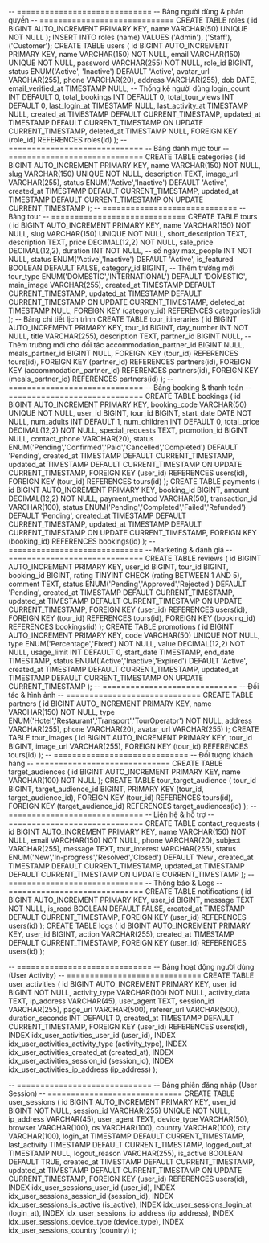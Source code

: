 -- =============================
-- Bảng người dùng & phân quyền
-- =============================
CREATE TABLE roles (
id BIGINT AUTO_INCREMENT PRIMARY KEY,
name VARCHAR(50) UNIQUE NOT NULL
);
INSERT INTO roles (name) VALUES ('Admin'), ('Staff'), ('Customer');
CREATE TABLE users (
id BIGINT AUTO_INCREMENT PRIMARY KEY,
name VARCHAR(150) NOT NULL,
email VARCHAR(150) UNIQUE NOT NULL,
password VARCHAR(255) NOT NULL,
role_id BIGINT,
status ENUM('Active', 'Inactive') DEFAULT 'Active',
avatar_url VARCHAR(255),
phone VARCHAR(20),
address VARCHAR(255),
dob DATE,
email_verified_at TIMESTAMP NULL,
-- Thống kê người dùng
login_count INT DEFAULT 0,
total_bookings INT DEFAULT 0,
total_tour_views INT DEFAULT 0,
last_login_at TIMESTAMP NULL,
last_activity_at TIMESTAMP NULL,
created_at TIMESTAMP DEFAULT CURRENT_TIMESTAMP,
updated_at TIMESTAMP DEFAULT CURRENT_TIMESTAMP ON UPDATE CURRENT_TIMESTAMP,
deleted_at TIMESTAMP NULL,
FOREIGN KEY (role_id) REFERENCES roles(id)
);
-- =============================
-- Bảng danh mục tour
-- =============================
CREATE TABLE categories (
id BIGINT AUTO_INCREMENT PRIMARY KEY,
name VARCHAR(150) NOT NULL,
slug VARCHAR(150) UNIQUE NOT NULL,
description TEXT,
image_url VARCHAR(255),
status ENUM('Active','Inactive') DEFAULT 'Active',
created_at TIMESTAMP DEFAULT CURRENT_TIMESTAMP,
updated_at TIMESTAMP DEFAULT CURRENT_TIMESTAMP ON UPDATE CURRENT_TIMESTAMP
);
-- =============================
-- Bảng tour
-- =============================
CREATE TABLE tours (
id BIGINT AUTO_INCREMENT PRIMARY KEY,
name VARCHAR(150) NOT NULL,
slug VARCHAR(150) UNIQUE NOT NULL,
short_description TEXT,
description TEXT,
price DECIMAL(12,2) NOT NULL,
sale_price DECIMAL(12,2),
duration INT NOT NULL, -- số ngày
max_people INT NOT NULL,
status ENUM('Active','Inactive') DEFAULT 'Active',
is_featured BOOLEAN DEFAULT FALSE,
category_id BIGINT,
-- Thêm trường mới
tour_type ENUM('DOMESTIC','INTERNATIONAL') DEFAULT 'DOMESTIC',
main_image VARCHAR(255),
created_at TIMESTAMP DEFAULT CURRENT_TIMESTAMP,
updated_at TIMESTAMP DEFAULT CURRENT_TIMESTAMP ON UPDATE CURRENT_TIMESTAMP,
deleted_at TIMESTAMP NULL,
FOREIGN KEY (category_id) REFERENCES categories(id)
);
-- Bảng chi tiết lịch trình
CREATE TABLE tour_itineraries (
id BIGINT AUTO_INCREMENT PRIMARY KEY,
tour_id BIGINT,
day_number INT NOT NULL,
title VARCHAR(255),
description TEXT,
partner_id BIGINT NULL,
-- Thêm trường mới cho đối tác
accommodation_partner_id BIGINT NULL,
meals_partner_id BIGINT NULL,
FOREIGN KEY (tour_id) REFERENCES tours(id),
FOREIGN KEY (partner_id) REFERENCES partners(id),
FOREIGN KEY (accommodation_partner_id) REFERENCES partners(id),
FOREIGN KEY (meals_partner_id) REFERENCES partners(id)
);
-- =============================
-- Bảng booking & thanh toán
-- =============================
CREATE TABLE bookings (
id BIGINT AUTO_INCREMENT PRIMARY KEY,
booking_code VARCHAR(50) UNIQUE NOT NULL,
user_id BIGINT,
tour_id BIGINT,
start_date DATE NOT NULL,
num_adults INT DEFAULT 1,
num_children INT DEFAULT 0,
total_price DECIMAL(12,2) NOT NULL,
special_requests TEXT,
promotion_id BIGINT NULL,
contact_phone VARCHAR(20),
status ENUM('Pending','Confirmed','Paid','Cancelled','Completed') DEFAULT 'Pending',
created_at TIMESTAMP DEFAULT CURRENT_TIMESTAMP,
updated_at TIMESTAMP DEFAULT CURRENT_TIMESTAMP ON UPDATE CURRENT_TIMESTAMP,
FOREIGN KEY (user_id) REFERENCES users(id),
FOREIGN KEY (tour_id) REFERENCES tours(id)
);
CREATE TABLE payments (
id BIGINT AUTO_INCREMENT PRIMARY KEY,
booking_id BIGINT,
amount DECIMAL(12,2) NOT NULL,
payment_method VARCHAR(50),
transaction_id VARCHAR(100),
status ENUM('Pending','Completed','Failed','Refunded') DEFAULT 'Pending',
created_at TIMESTAMP DEFAULT CURRENT_TIMESTAMP,
updated_at TIMESTAMP DEFAULT CURRENT_TIMESTAMP ON UPDATE CURRENT_TIMESTAMP,
FOREIGN KEY (booking_id) REFERENCES bookings(id)
);
-- =============================
-- Marketing & đánh giá
-- =============================
CREATE TABLE reviews (
id BIGINT AUTO_INCREMENT PRIMARY KEY,
user_id BIGINT,
tour_id BIGINT,
booking_id BIGINT,
rating TINYINT CHECK (rating BETWEEN 1 AND 5),
comment TEXT,
status ENUM('Pending','Approved','Rejected') DEFAULT 'Pending',
created_at TIMESTAMP DEFAULT CURRENT_TIMESTAMP,
updated_at TIMESTAMP DEFAULT CURRENT_TIMESTAMP ON UPDATE CURRENT_TIMESTAMP,
FOREIGN KEY (user_id) REFERENCES users(id),
FOREIGN KEY (tour_id) REFERENCES tours(id),
FOREIGN KEY (booking_id) REFERENCES bookings(id)
);
CREATE TABLE promotions (
id BIGINT AUTO_INCREMENT PRIMARY KEY,
code VARCHAR(50) UNIQUE NOT NULL,
type ENUM('Percentage','Fixed') NOT NULL,
value DECIMAL(12,2) NOT NULL,
usage_limit INT DEFAULT 0,
start_date TIMESTAMP,
end_date TIMESTAMP,
status ENUM('Active','Inactive','Expired') DEFAULT 'Active',
created_at TIMESTAMP DEFAULT CURRENT_TIMESTAMP,
updated_at TIMESTAMP DEFAULT CURRENT_TIMESTAMP ON UPDATE CURRENT_TIMESTAMP
);
-- =============================
-- Đối tác & hình ảnh
-- =============================
CREATE TABLE partners (
id BIGINT AUTO_INCREMENT PRIMARY KEY,
name VARCHAR(150) NOT NULL,
type ENUM('Hotel','Restaurant','Transport','TourOperator') NOT NULL,
address VARCHAR(255),
phone VARCHAR(20),
avatar_url VARCHAR(255)
);
CREATE TABLE tour_images (
id BIGINT AUTO_INCREMENT PRIMARY KEY,
tour_id BIGINT,
image_url VARCHAR(255),
FOREIGN KEY (tour_id) REFERENCES tours(id)
);
-- =============================
-- Đối tượng khách hàng
-- =============================
CREATE TABLE target_audiences (
id BIGINT AUTO_INCREMENT PRIMARY KEY,
name VARCHAR(100) NOT NULL
);
CREATE TABLE tour_target_audience (
tour_id BIGINT,
target_audience_id BIGINT,
PRIMARY KEY (tour_id, target_audience_id),
FOREIGN KEY (tour_id) REFERENCES tours(id),
FOREIGN KEY (target_audience_id) REFERENCES target_audiences(id)
);
-- =============================
-- Liên hệ & hỗ trợ
-- =============================
CREATE TABLE contact_requests (
id BIGINT AUTO_INCREMENT PRIMARY KEY,
name VARCHAR(150) NOT NULL,
email VARCHAR(150) NOT NULL,
phone VARCHAR(20),
subject VARCHAR(255),
message TEXT,
tour_interest VARCHAR(255),
status ENUM('New','In-progress','Resolved','Closed') DEFAULT 'New',
created_at TIMESTAMP DEFAULT CURRENT_TIMESTAMP,
updated_at TIMESTAMP DEFAULT CURRENT_TIMESTAMP ON UPDATE CURRENT_TIMESTAMP
);
-- =============================
-- Thông báo & Logs
-- =============================
CREATE TABLE notifications (
id BIGINT AUTO_INCREMENT PRIMARY KEY,
user_id BIGINT,
message TEXT NOT NULL,
is_read BOOLEAN DEFAULT FALSE,
created_at TIMESTAMP DEFAULT CURRENT_TIMESTAMP,
FOREIGN KEY (user_id) REFERENCES users(id)
);
CREATE TABLE logs (
id BIGINT AUTO_INCREMENT PRIMARY KEY,
user_id BIGINT,
action VARCHAR(255),
created_at TIMESTAMP DEFAULT CURRENT_TIMESTAMP,
FOREIGN KEY (user_id) REFERENCES users(id)
);

-- =============================
-- Bảng hoạt động người dùng (User Activity)
-- =============================
CREATE TABLE user_activities (
id BIGINT AUTO_INCREMENT PRIMARY KEY,
user_id BIGINT NOT NULL,
activity_type VARCHAR(100) NOT NULL,
activity_data TEXT,
ip_address VARCHAR(45),
user_agent TEXT,
session_id VARCHAR(255),
page_url VARCHAR(500),
referer_url VARCHAR(500),
duration_seconds INT DEFAULT 0,
created_at TIMESTAMP DEFAULT CURRENT_TIMESTAMP,
FOREIGN KEY (user_id) REFERENCES users(id),
INDEX idx_user_activities_user_id (user_id),
INDEX idx_user_activities_activity_type (activity_type),
INDEX idx_user_activities_created_at (created_at),
INDEX idx_user_activities_session_id (session_id),
INDEX idx_user_activities_ip_address (ip_address)
);

-- =============================
-- Bảng phiên đăng nhập (User Session)
-- =============================
CREATE TABLE user_sessions (
id BIGINT AUTO_INCREMENT PRIMARY KEY,
user_id BIGINT NOT NULL,
session_id VARCHAR(255) UNIQUE NOT NULL,
ip_address VARCHAR(45),
user_agent TEXT,
device_type VARCHAR(50),
browser VARCHAR(100),
os VARCHAR(100),
country VARCHAR(100),
city VARCHAR(100),
login_at TIMESTAMP DEFAULT CURRENT_TIMESTAMP,
last_activity TIMESTAMP DEFAULT CURRENT_TIMESTAMP,
logged_out_at TIMESTAMP NULL,
logout_reason VARCHAR(255),
is_active BOOLEAN DEFAULT TRUE,
created_at TIMESTAMP DEFAULT CURRENT_TIMESTAMP,
updated_at TIMESTAMP DEFAULT CURRENT_TIMESTAMP ON UPDATE CURRENT_TIMESTAMP,
FOREIGN KEY (user_id) REFERENCES users(id),
INDEX idx_user_sessions_user_id (user_id),
INDEX idx_user_sessions_session_id (session_id),
INDEX idx_user_sessions_is_active (is_active),
INDEX idx_user_sessions_login_at (login_at),
INDEX idx_user_sessions_ip_address (ip_address),
INDEX idx_user_sessions_device_type (device_type),
INDEX idx_user_sessions_country (country)
);